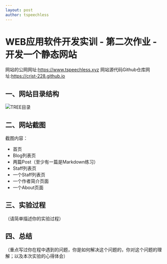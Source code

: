 ```yaml
---
layout: post
author: tspeechless
---
```

# WEB应用软件开发实训 - 第二次作业 - 开发一个静态网站

网站的公网网址:<https://www.tspeechless.xyz>
网站源代码Github仓库网址:<https://crist-228.github.io>

## 一、网站目录结构

![TREE目录](assets/images/tree_directory.bmp)

## 二、网站截图

截图内容：

- 首页
- Blog列表页
- 两篇Post（至少有一篇是Markdown练习）
- Staff列表页
- 一个Staff列表页
- 一个作者简介页面
- 一个About页面

## 三、实验过程

（请简单描述你的实验过程）

## 四、总结

（重点写过你在程中遇到的问题，你是如何解决这个问题的，你对这个问题的理解；以及本次实验的心得体会）